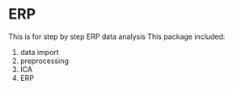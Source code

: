# ERP
This is for step by step ERP data analysis 
This package included:
1. data import
2. preprocessing
3. ICA
4. ERP
